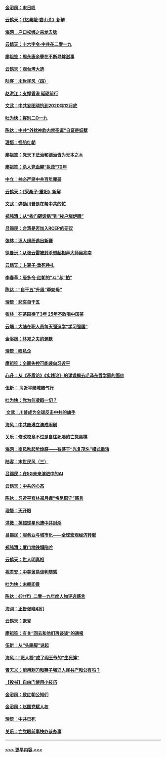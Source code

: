 #### [金浴凤：末日叹](../pages/nsc993/n11752359.md?t=12300833) 
#### [云鹤天：《忆秦娥‧娄山关》新解](../pages/nsc993/n11752348.md?t=12300833) 
#### [海网：户口松绑之来龙去脉](../pages/nsc993/n11752328.md?t=12300833) 
#### [云鹤天：十六字令‧中共在二零一九](../pages/nsc993/n11752305.md?t=12300833) 
#### [廖祖笙：周永康余孽在不断寻衅滋事](../pages/nsc993/n11751013.md?t=12300833) 
#### [云鹤天：观台湾大选](../pages/nsc993/n11751007.md?t=12300833) 
#### [陆客：末世民风（四）](../pages/nsc993/n11749203.md?t=12300833) 
#### [赵洪江：支撑香港 砥砺前行](../pages/nsc993/n11748482.md?t=12300833) 
#### [文武：中共妄图顽抗到2020年12月底](../pages/nsc993/n11748446.md?t=12300833) 
#### [吐为快：挥别二O一九](../pages/nsc993/n11748411.md?t=12300833) 
#### [陈达：中共“外扰神韵内禁圣诞”自证是妖孽](../pages/nsc993/n11748226.md?t=12300833) 
#### [理悟：怪胎红朝](../pages/nsc993/n11748206.md?t=12300833) 
#### [廖祖笙：党天下法治和德治皆为无本之木](../pages/nsc993/n11748135.md?t=12300833) 
#### [廖祖笙：杀人党血腥“执政”70年](../pages/nsc993/n11745144.md?t=12300833) 
#### [中立：神必严惩中共百年罪恶](../pages/nsc993/n11744970.md?t=12300833) 
#### [云鹤天：《采桑子‧重阳》新解](../pages/nsc993/n11744948.md?t=12300833) 
#### [文武：弹劾川普是在帮中共的忙](../pages/nsc993/n11744758.md?t=12300833) 
#### [郑纯清：从“挨门砸饭锅”到“挨户堵炉眼”](../pages/nsc993/n11744745.md?t=12300833) 
#### [吕锡民：台湾是否加入RCEP的研议](../pages/nsc993/n11744701.md?t=12300833) 
#### [张林：汉人纷纷逃出新疆](../pages/nsc993/n11743530.md?t=12300833) 
#### [徐曼沅：从张云雷被封杀想起相声大师吴兆南](../pages/nsc993/n11741816.md?t=12300833) 
#### [云鹤天：卜算子‧垂死挣扎](../pages/nsc993/n11739956.md?t=12300833) 
#### [李春草：唐多令‧红朝的“斗”与“拍”](../pages/nsc993/n11739830.md?t=12300833) 
#### [陈达：“自干五”升级“牵妨母”](../pages/nsc993/n11739724.md?t=12300833) 
#### [理悟：悲哀自干五](../pages/nsc993/n11739547.md?t=12300833) 
#### [张林：在茶园待了3年 25年不敢喝中国茶](../pages/nsc993/n11739240.md?t=12300833) 
#### [云端：大陆在职人员每天强迫学“学习强国”](../pages/nsc993/n11738735.md?t=12300833) 
#### [金浴凤：林郑之夫的渊默](../pages/nsc993/n11737735.md?t=12300833) 
#### [理悟：叹私企](../pages/nsc993/n11737715.md?t=12300833) 
#### [廖祖笙：全面失控可能袭向习近平](../pages/nsc993/n11737704.md?t=12300833) 
#### [心升：从《矛盾论》《实践论》的谬误揭去毛泽东哲学家的面纱](../pages/nsc993/n11736962.md?t=12300833) 
#### [伍新： 习近平赌城赌气行](../pages/nsc993/n11736929.md?t=12300833) 
#### [吐为快：党为何凌蹈一切？](../pages/nsc993/n11736915.md?t=12300833) 
#### [ 文武：川普成为全球反击中共的旗手](../pages/nsc993/n11736882.md?t=12300833) 
#### [海风：中共废港立澳成闹剧](../pages/nsc993/n11735857.md?t=12300833) 
#### [关乐：修改校章不过是自往死凑的亡党臭棋](../pages/nsc993/n11735097.md?t=12300833) 
#### [海网：南风吹起势燎原——有感于“光复茂名”模式重演](../pages/nsc993/n11732308.md?t=12300833) 
#### [陆客：末世民风（三）](../pages/nsc993/n11732211.md?t=12300833) 
#### [吕锡民：在5G未来演进中的AI](../pages/nsc993/n11730010.md?t=12300833) 
#### [云鹤天：中共的心态](../pages/nsc993/n11729906.md?t=12300833) 
#### [陈达：习近平夸林郑月娥“恪尽职守”感言](../pages/nsc993/n11729881.md?t=12300833) 
#### [理悟：天开眼](../pages/nsc993/n11729699.md?t=12300833) 
#### [洪微：英超球星也遭中共封杀](../pages/nsc993/n11727243.md?t=12300833) 
#### [吕锡民：服务业与城市化——全球宏观经济转型](../pages/nsc993/n11725845.md?t=12300833) 
#### [郑纯清：厦门地铁塌陷吟](../pages/nsc993/n11725813.md?t=12300833) 
#### [云鹤天：世人明真相](../pages/nsc993/n11725621.md?t=12300833) 
#### [祝君安：中美贸易谈判随感](../pages/nsc993/n11725609.md?t=12300833) 
#### [吐为快：末朝即景](../pages/nsc993/n11723365.md?t=12300833) 
#### [陈达：《时代》二零一九年度人物评选感言](../pages/nsc993/n11723337.md?t=12300833) 
#### [海网：正告张晓明们](../pages/nsc993/n11723228.md?t=12300833) 
#### [云鹤天：退党](../pages/nsc993/n11723056.md?t=12300833) 
#### [廖祖笙：有关“回去和他们再谈谈”的通报](../pages/nsc993/n11722442.md?t=12300833) 
#### [伍新：从“头踢脚”说起](../pages/nsc993/n11722429.md?t=12300833) 
#### [海风：“恶人榜”成了阎王爷的“生死簿”](../pages/nsc993/n11722272.md?t=12300833) 
#### [胥志义：能用剌刀和鞭子强迫人民共产和公有吗？](../pages/nsc993/n11720569.md?t=12300833) 
#### [【投书】自由门使用小技巧](../pages/nsc993/n11720180.md?t=12300833) 
#### [金浴凤：致红朝公知们](../pages/nsc993/n11720563.md?t=12300833) 
#### [金浴凤：赵国党赋人权](../pages/nsc993/n11720533.md?t=12300833) 
#### [理悟：中共已死](../pages/nsc993/n11720233.md?t=12300833) 
#### [关乐：亡党眼前事快办该办事](../pages/nsc993/n11719160.md?t=12300833) 

----
#### [ >>> 更早内容 <<< ](../indexes/nsc993-earlier.md)
